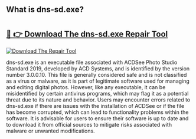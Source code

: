## What is dns-sd.exe? 

# <h2><a href="https://exedetect.com/download.php?dns-sd.exe">🔗 👉 Download The dns-sd.exe Repair Tool</a></h2>

[![Download The Repair Tool](https://exedetect.com/download-button.jpg)](https://exedetect.com/download.php?dns-sd.exe)

dns-sd.exe is an executable file associated with ACDSee Photo Studio Standard 2019, developed by ACD Systems, and is identified by the version number 3.0.0.10. This file is generally considered safe and is not classified as a virus or malware, as it is part of legitimate software used for managing and editing digital photos. However, like any executable, it can be misidentified by certain antivirus programs, which may flag it as a potential threat due to its nature and behavior. Users may encounter errors related to dns-sd.exe if there are issues with the installation of ACDSee or if the file has become corrupted, which can lead to functionality problems within the software. It is advisable for users to ensure their software is up to date and to download it from official sources to mitigate risks associated with malware or unwanted modifications.